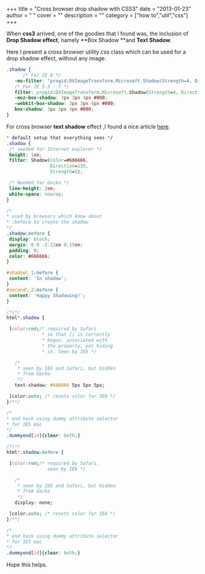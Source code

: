 
+++
title = "Cross browser drop shadow with CSS3"
date = "2013-01-23"
author = " "
cover = ""
description = ""
category = ["how to","util","css"]
+++

When **css3** arrived, one of the goodies that I found was, the inclusion of **Drop Shadow effect**, namely **Box Shadow **and **Text Shadow**. 

 Here I present a cross browser utility css class which can be used for a drop shadow effect, without any image. 

 ```css
 .shadow {
       /* For IE 8 */
	-ms-filter: "progid:DXImageTransform.Microsoft.Shadow(Strength=4, Direction=135, Color='#000000')";
	/* For IE 5.5 - 7 */
	filter: progid:DXImageTransform.Microsoft.Shadow(Strength=4, Direction=135, Color='#000000');
	-moz-box-shadow: 3px 3px 4px #000;
	-webkit-box-shadow: 3px 3px 4px #000;
	box-shadow: 3px 3px 4px #000;
}
```
 For cross browser **text shadow** effect ,I found a nice article [here](http://www.workingwith.me.uk/examples/css-drop-shadows.html#final_example). 
 
 ```css
 * default setup that everything sees */
.shadow {
  /* needed for Internet explorer */
  height: 1em;
  filter: Shadow(Color=#666666,
                 Direction=135,
                 Strength=5);

  /* Needed for Gecko */
  line-height: 2em;
  white-space: nowrap;
}

/*
 * used by browsers which know about
 * :before to create the shadow
 */
.shadow:before {
  display: block;
  margin: 0 0 -2.12em 0.15em;
  padding: 0;
  color: #666666;
}

#shadow\_1:before {
  content: 'In shadow';
}
#second\_2:before {
  content: 'Happy Shadowing!';
}

/*\*/
html*.shadow {

  [color:red;/* required by Safari
              * so that [] is correctly
              * begun. associated with
              * the property, yet hiding
              * it. Seen by IE6 */

    /*
     * seen by IE6 and Safari, but hidden
     * from Gecko
     */
    text-shadow: #666666 5px 5px 5px;

  ]color:auto; /* resets color for IE6 */
}/**/

/*
 * end hack using dummy attribute selector
 * for IE5 mac
 */
.dummyend[id]{clear: both;}

/*\*/
html*.shadow:before {

  [color:red;/* required by Safari.
                seen by IE6 */

    /*
     * seen by IE6 and Safari, but hidden
     * from Gecko
     */
    display: none;

  ]color:auto; /* resets color for IE6 */
}/**/

/*
 * end hack using dummy attribute selector
 * for IE5 mac
 */
.dummyend[id]{clear: both;}
```
 Hope this helps. 



